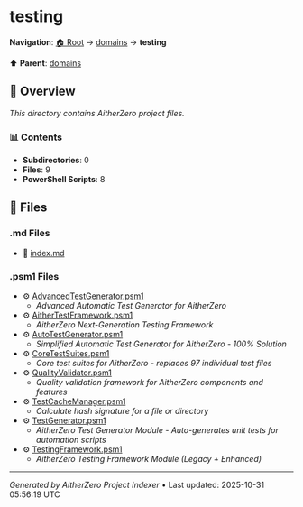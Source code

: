# testing

**Navigation**: [🏠 Root](../../index.md) → [domains](../index.md) → **testing**

⬆️ **Parent**: [domains](../index.md)

## 📖 Overview

*This directory contains AitherZero project files.*

### 📊 Contents

- **Subdirectories**: 0
- **Files**: 9
- **PowerShell Scripts**: 8

## 📄 Files

### .md Files

- 📝 [index.md](./index.md)

### .psm1 Files

- ⚙️ [AdvancedTestGenerator.psm1](./AdvancedTestGenerator.psm1)
  - *Advanced Automatic Test Generator for AitherZero*
- ⚙️ [AitherTestFramework.psm1](./AitherTestFramework.psm1)
  - *AitherZero Next-Generation Testing Framework*
- ⚙️ [AutoTestGenerator.psm1](./AutoTestGenerator.psm1)
  - *Simplified Automatic Test Generator for AitherZero - 100% Solution*
- ⚙️ [CoreTestSuites.psm1](./CoreTestSuites.psm1)
  - *Core test suites for AitherZero - replaces 97 individual test files*
- ⚙️ [QualityValidator.psm1](./QualityValidator.psm1)
  - *Quality validation framework for AitherZero components and features*
- ⚙️ [TestCacheManager.psm1](./TestCacheManager.psm1)
  - *Calculate hash signature for a file or directory*
- ⚙️ [TestGenerator.psm1](./TestGenerator.psm1)
  - *AitherZero Test Generator Module - Auto-generates unit tests for automation scripts*
- ⚙️ [TestingFramework.psm1](./TestingFramework.psm1)
  - *AitherZero Testing Framework Module (Legacy + Enhanced)*

---

*Generated by AitherZero Project Indexer* • Last updated: 2025-10-31 05:56:19 UTC

